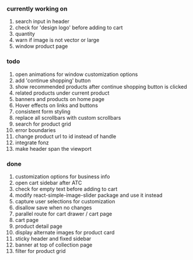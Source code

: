 ### currently working on

1. search input in header
2. check for 'design logo' before adding to cart
3. quantity
4. warn if image is not vector or large
5. window product page

### todo

1. open animations for window customization options
2. add 'continue shopping' button
3. show recommended products after continue shopping button is clicked
4. related products under current product
5. banners and products on home page
6. Hover effects on links and buttons
7. consistent form styling
8. replace all scrollbars with custom scrollbars
9. search for product grid
10. error boundaries
11. change product url to id instead of handle
12. integrate fonz
13. make header span the viewport

### done

1. customization options for business info
2. open cart sidebar after ATC
3. check for empty text before adding to cart
4. modify react-simple-image-slider package and use it instead
5. capture user selections for customization
6. disallow save when no changes
7. parallel route for cart drawer / cart page
8. cart page
9. product detail page
10. display alternate images for product card
11. sticky header and fixed sidebar
12. banner at top of collection page
13. filter for product grid
